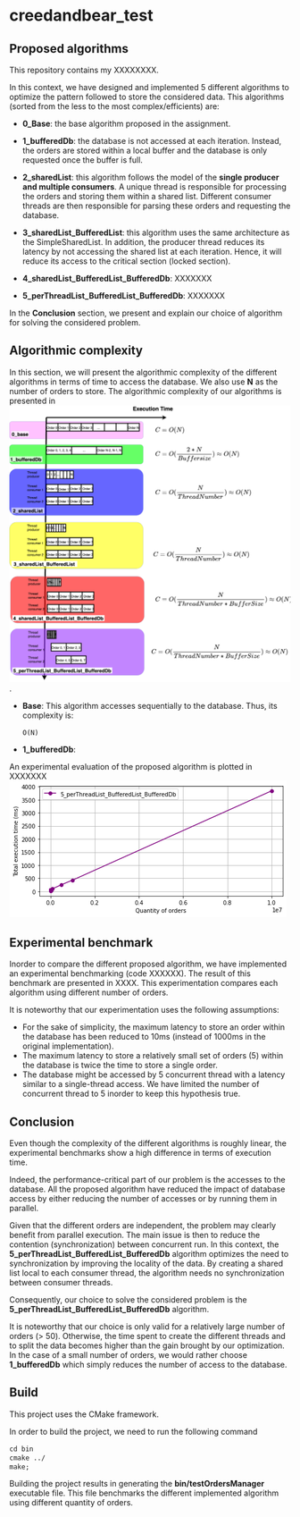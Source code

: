 # creedandbear_test

## Proposed algorithms
This repository contains my XXXXXXXX.

In this context, we have designed and implemented 5 different algorithms to optimize the pattern followed to store the considered data. 
This algorithms (sorted from the less to the most complex/efficients) are:
* __0_Base__: the base algorithm proposed in the assignment.
* __1_bufferedDb__: the database is not accessed at each iteration.
Instead, the orders are stored within a local buffer and the database is only requested once the buffer is full.
* __2_sharedList__: this algorithm follows the model of the __single producer and multiple consumers__.
A unique thread is responsible for processing the orders and storing them within a shared list.
Different consumer threads are then responsible for parsing these orders and requesting the database. 
* __3_sharedList_BufferedList__: this algorithm uses the same architecture as the SimpleSharedList.
In addition, the producer thread reduces its latency by not accessing the shared list at each iteration.
Hence, it will reduce its access to the critical section (locked section).

* __4_sharedList_BufferedList_BufferedDb__: XXXXXXX
* __5_perThreadList_BufferedList_BufferedDb__: XXXXXXX

In the __Conclusion__ section, we present and explain our choice of algorithm for solving the considered problem.


## Algorithmic complexity
In this section, we will present the algorithmic complexity of the different algorithms in terms of time to access the database.
We also use __N__ as the number of orders to store.
The algorithmic complexity of our algorithms is presented in ![alt text](https://github.com/simbadSid/creedandbear_test/blob/main/resource/algorithmicComplexity.drawio.png).

* __Base__: This algorithm accesses sequentially to the database. Thus, its complexity is:
    ```
    O(N)
    ```
* __1_bufferedDb__:


An experimental evaluation of the proposed algorithm is plotted in XXXXXXX ![alt text](https://github.com/simbadSid/creedandbear_test/blob/main/resource/benchmark.png)


## Experimental benchmark
Inorder to compare the different proposed algorithm, we have implemented an experimental benchmarking (code XXXXXX).
The result of this benchmark are presented in XXXX.
This experimentation compares each algorithm using different number of orders.

It is noteworthy that our experimentation uses the following assumptions:
* For the sake of simplicity, the maximum latency to store an order within the database has been reduced to 10ms (instead of 1000ms in the original implementation).
* The maximum latency to store a relatively small set of orders (5) within the database is twice the time to store a single order.
* The database might be accessed by 5 concurrent thread with a latency similar to a single-thread access.
We have limited the number of concurrent thread to 5 inorder to keep this hypothesis true. 


## Conclusion
Even though the complexity of the different algorithms is roughly linear, the experimental benchmarks show a high difference in terms of execution time.

Indeed, the performance-critical part of our problem is the accesses to the database.
All the proposed algorithm have reduced the impact of database access by either reducing the number of accesses or by running them in parallel.

Given that the different orders are independent, the problem may clearly benefit from parallel execution.
The main issue is then to reduce the contention (synchronization) between concurrent run.
In this context, the __5_perThreadList_BufferedList_BufferedDb__ algorithm optimizes the need to synchronization by improving the locality of the data.
By creating a shared list local to each consumer thread, the algorithm needs no synchronization between consumer threads.

Consequently, our choice to solve the considered problem is the __5_perThreadList_BufferedList_BufferedDb__ algorithm.

It is noteworthy that our choice is only valid for a relatively large number of orders (> 50).
Otherwise, the time spent to create the different threads and to split the data becomes higher than the gain brought by our optimization.
In the case of a small number of orders, we would rather choose __1_bufferedDb__ which simply reduces the number of access to the database.

## Build
This project uses the CMake framework.

In order to build the project, we need to run the following command
```
cd bin
cmake ../
make;
```

Building the project results in generating the __bin/testOrdersManager__ executable file.
This file benchmarks the different implemented algorithm using different quantity of orders.